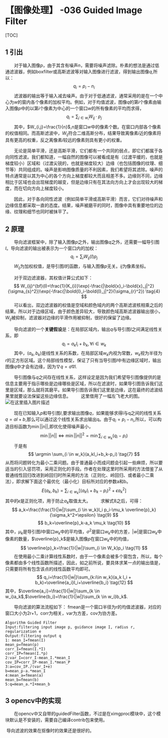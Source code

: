 # 【图像处理】 -036 Guided Image Filter

[TOC]

## 1 引出

&emsp;&emsp;对于输入图像$p$，由于其含有噪声$n$，需要将噪声滤除。朴素的想法是通过低通滤波器，例如boxfilter或高斯滤波等对输入图像进行滤波，得到输出图像$q$,所以：
$$
q_{i} = p_{i}-n_{i} \tag{1}
$$
&emsp;&emsp;滤波器的输出等于输入减去噪声。由于对于低通滤波，通常采用的是在一个中心为$w$的窗内各个像素的加权平均。例如，对于均值滤波，图像$q$的第$i$个像素由输入图像$p$中的以第$i$个像素为中心的一个窗口$w$的所有像素的平均而求得，
$$
q_{i}=\sum_{j \in w_{i}}W_{ij}·p_{j} \tag{2}
$$
&emsp;&emsp;其中，$W_{i,j}=\frac{1}{n}$,$n$是窗口$w$中的像素个数。在窗口内部各个像素的权值相同。而高斯滤波中，$W_{ij}$符合二维高斯分布，结果导致离像素$i$近的像素将具有更高的权重，反之离像素$i$较远的像素则具有更小的权重。

&emsp;&emsp;无论是简单平滑，还是高斯平滑，它们都有一个共同的弱点，即它们都属于各向同性滤波。我们都知道，一幅自然的图像可以被看成是有（过渡平缓的，也就是梯度较小）区域和（过渡尖锐的，也就是梯度较大）边缘（也包括图像的纹理、细节等）共同组成的。噪声是影响图像质量的不利因素，我们希望将其滤除。噪声的特点通常是以其为中心的各个方向上梯度都较大而且相差不多。边缘则不同，边缘相比于区域也会出现梯度的越变，但是边缘只有在其法向方向上才会出现较大的梯度，而在切向方向上梯度较小。

&emsp;&emsp;因此，对于各向同性滤波（例如简单平滑或高斯平滑）而言，它们对待噪声和边缘信息都采取一直的态度。结果，噪声被磨平的同时，图像中具有重要地位的边缘、纹理和细节也同时被抹平了。

## 2 原理

&emsp;&emsp;导向滤波框架中，除了输入图像$p$之外，输出图像$q$之外，还需要一幅导引图$I$。导向滤波的输出被表示为一个窗口内的加权：
$$
q_{i}=\sum_{i}W_{ij}(I)p_{j} \tag{3}
$$
&emsp;&emsp;$W_{ij}$为加权权值，是导引图$I$的函数，与输入图像$p$无关。$ij$为像素坐标。

&emsp;&emsp;对于双边滤波器，其权值计算公式如下：
$$
W_{ij}^{bf}(I)=\frac{1}{K_{i}}\exp(-\frac{|\bold{x}_i-\bold{x}_j|^2}{\sigma_{s}^2})\exp(-\frac{|\bold{I}_i-\bold{I}_j|^2}{\sigma_{r}^2}) \tag{4}
$$
&emsp;&emsp;可以看出，双边滤波器的权值是空域和颜色域内的两个高斯滤波核相乘之后的结果。所以对于边缘区域，由于颜色差异较大，导致颜色域高斯滤波器输出很小，$W_{ij}$被抑制，滤波器对边缘的平滑作用被抑制，很好的保留了边缘。

&emsp;&emsp;导向滤波的一个**关键假设**是：在局部区域内，输出$q$与导引图$I$之间满足线性关系，即
$$
q_{i}=a_{k}I_{i}+b_{k}, \forall i \in w_{k} \tag{5}
$$
&emsp;&emsp;其中，$(a_k,b_k)$是线性关系的系数，在局部区域$w_k$内视为常数，$w_k$视为半径为$r$的正方形区域。这个局部线性模型，保证了只有当导引图$I$中有边缘区域时，输出图像$q$中才会有边缘，因为$\nabla q=a\nabla I$.

&emsp;&emsp;导引图像与$q$之间存在线性关系，这样设定是因为我们希望导引图像提供的是信息主要用于指示哪些是边缘哪些是区域，所以在滤波时，如果导引图告诉我们这里是区域，那么就将其磨平。如果导引图告诉我们这里是边缘，这在最终的滤波结果里就要设法保留这些边缘信息。
&emsp;&emsp;这里借用了一幅左飞老大的图。
![在这里插入图片描述](https://img-blog.csdnimg.cn/20190805161443308.png)

&emsp;&emsp;现在已知输入$p$和导引图$I$,要求输出图像$q$，如果能够求得I与q之间的线性关系$q=aI+b$,那么可以通过这个线性关系求出输出q。由于$q_{i} = p_{i}-n_{i}$,所以，可以构造目标函数为$\min||n||$,即优化使得噪声最小，
$$
\min||n|| \iff \min||n||^2 = \min\sum_{i \in w_k}(q_i-p_i) \tag{6}
$$
&emsp;&emsp;于是有
$$
\argmin \sum_{i \in w_k}(a_kI_i+b_k-p_i) \tag{7}
$$
从而将问题转化为最小二乘问题。由于普通最小而成问题会引起一些麻烦，所以要适当的引入惩罚项，采用正则化的手段。作者在处理这里时所采用的方法借鉴了从普通线性回归改进到岭回归时所采用的方法（正则化、岭回归、或者最小二乘法），即求解下面这个最优化（最小化）目标所对应的参数a和b。
$$
E(a_k,b_k)=\sum_{i \in w_k}[(a_kI_i+b_k-p_i)^2+\epsilon a_k^2] \tag{8}
$$
其中的$\epsilon$是正则化项，用于防止$a_k$取值太大。
&emsp;&emsp;求解式8之后，可得：
$$
a_k=\frac{\frac{1}{|w|}\sum_{i \in w_k}I_i p_i-\mu_k \overline{p}_k}{\sigma_k^2+\epsilon} \tag{9}
$$
$$
b_k=\overline{p}_k-a_k \mu_k \tag{10}
$$
其中，$\mu _k$是导引图$I$中窗口$w_k$中的平均值，$\sigma^2$是窗口$w_k$中的方差，$|w|$是窗口$w_k$中像素的数量，$\overline{p}_k$是输入图像$p$在窗口$w_k$中的均值，
$$
\overline{p}_k=\frac{1}{|w|}\sum_{i \in W_k}p_i \tag{11}
$$
&emsp;&emsp;在使用最小二乘计算线性系数时，由于一个像素会被多个窗包含，所以，每个像素都由多个线性函数所描述，因此，如之前所说，要具体求某一点的输出值是，只需要将所有包含该点的线性函数平均即可。
$$
q_i=\frac{1}{|w|}\sum_{k:i\in w_k}(a_k I_i + b_k)=\overline{a_i}I_i+\overline{b_i} \tag{12}
$$
其中，$\overline{a_i}=\frac{1}{|w|}\sum_{k \in w_i}a_k$,$\overline{b_i}=\frac{1}{|w|}\sum_{k \in w_i}b_k$.

&emsp;&emsp;导向滤波的算法流程如下：
fmean是一个窗口半径为r的均值滤波器，对应的窗口大小为2r+1，corr为相关，var为方差，cov为协方差。

```
Algorithm Guided Filter
Input:filtering input image p, guidance image I, radius r, regularization e
Output:filtering output q
1: mean_I=fmean(I)
mean_p=fmean(p)
corr_I=fmean(I.*I)
corr_IP=fmean(I.*p)
2:var_I=corr_I-mean_I.*mean_I
cov_IP=corr_IP-mean_I.*mean_P
3:a=cov_IP./(var_I+e)
b=mean_p-a.*mean_I
4:mean_a=fmean(a)
mean_b=fmean(b)
5:q=mean_a.*I+mean_b
```

## 3 opencv中的实现

&emsp;&emsp;在opencv中又自带的guidedFilter函数，不过是在ximgproc模块中，这个模块默认是不安装的，需要自己编译contrib包来使用。

​	导向滤波的效果在抠像时的效果还是很好的。